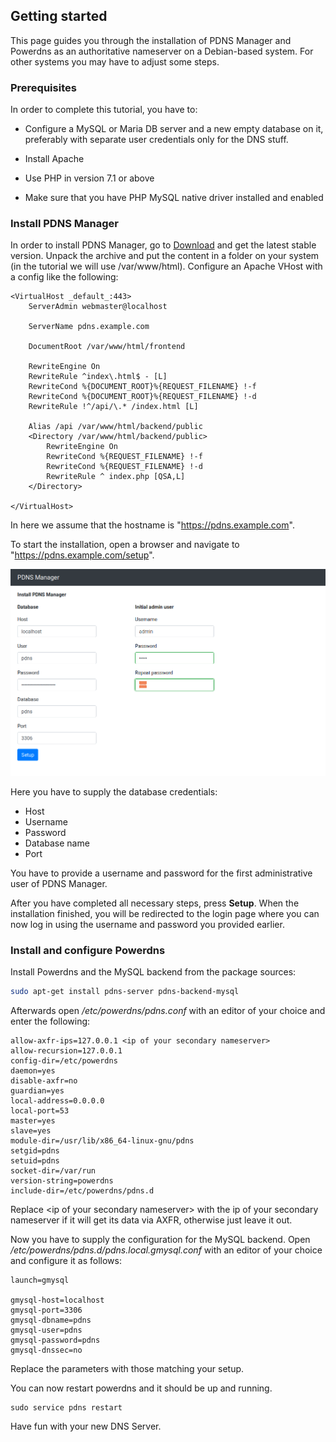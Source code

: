 ## Getting started

This page guides you through the installation of PDNS Manager and
Powerdns as an authoritative nameserver on a Debian-based system. For other
systems you may have to adjust some steps.

### Prerequisites

In order to complete this tutorial, you have to:

 * Configure a MySQL or Maria DB server and a new empty database 
on it, preferably with separate user credentials only for the DNS 
stuff.

 * Install Apache

 * Use PHP in version 7.1 or above

 * Make sure that you have PHP MySQL native driver installed and enabled

### Install PDNS Manager

In order to install PDNS Manager, go to [Download](download.md) and get 
the latest stable version. Unpack the archive and put the content in a 
folder on your system (in the tutorial we will use /var/www/html). Configure
an Apache VHost with a config like the following:

```
<VirtualHost _default_:443>
    ServerAdmin webmaster@localhost

    ServerName pdns.example.com

    DocumentRoot /var/www/html/frontend

    RewriteEngine On
    RewriteRule ^index\.html$ - [L]
    RewriteCond %{DOCUMENT_ROOT}%{REQUEST_FILENAME} !-f
    RewriteCond %{DOCUMENT_ROOT}%{REQUEST_FILENAME} !-d
    RewriteRule !^/api/\.* /index.html [L]

    Alias /api /var/www/html/backend/public
    <Directory /var/www/html/backend/public>
        RewriteEngine On
        RewriteCond %{REQUEST_FILENAME} !-f
        RewriteCond %{REQUEST_FILENAME} !-d
        RewriteRule ^ index.php [QSA,L]
    </Directory>

</VirtualHost>
```

In here we assume that the hostname is "https://pdns.example.com".

To start the installation, open a browser and navigate to 
"https://pdns.example.com/setup".

![Screenshot Installation](img/quickstart.md/screenshot_installer.png)

Here you have to supply the database credentials:

* Host
* Username
* Password
* Database name
* Port

You have to provide a username and password for the first administrative user
of PDNS Manager.

After you have completed all necessary steps, press **Setup**.
When the installation finished, you will be redirected to the login page where
you can now log in using the username and password you provided earlier.

### Install and configure Powerdns

Install Powerdns and the MySQL backend from the package sources:
```bash
sudo apt-get install pdns-server pdns-backend-mysql
```

Afterwards open */etc/powerdns/pdns.conf* with an editor of your choice 
and enter the following:
```
allow-axfr-ips=127.0.0.1 <ip of your secondary nameserver> 
allow-recursion=127.0.0.1
config-dir=/etc/powerdns
daemon=yes
disable-axfr=no
guardian=yes
local-address=0.0.0.0
local-port=53
master=yes
slave=yes
module-dir=/usr/lib/x86_64-linux-gnu/pdns
setgid=pdns
setuid=pdns
socket-dir=/var/run
version-string=powerdns
include-dir=/etc/powerdns/pdns.d
```

Replace &lt;ip of your secondary nameserver&gt; with the ip of your 
secondary nameserver if it will get its data via AXFR, otherwise just 
leave it out.

Now you have to supply the configuration for the MySQL backend. 
Open */etc/powerdns/pdns.d/pdns.local.gmysql.conf* with an editor of
your choice and configure it as follows:

```
launch=gmysql

gmysql-host=localhost
gmysql-port=3306
gmysql-dbname=pdns
gmysql-user=pdns
gmysql-password=pdns
gmysql-dnssec=no

```
Replace the parameters with those matching your setup.

You can now restart powerdns and it should be up and running.
```
sudo service pdns restart 
```

Have fun with your new DNS Server.
